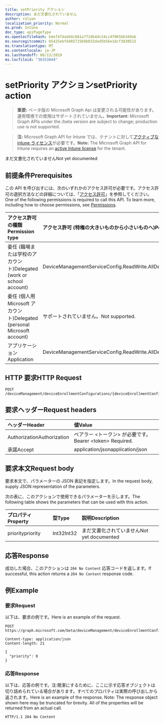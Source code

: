 ```yaml
---
title: setPriority アクション
description: まだ文書化されていません
author: rolyon
localization_priority: Normal
ms.prod: Intune
doc_type: apiPageType
ms.openlocfilehash: b4ef4f4add4c881a7f24b4dc54cc4f065bb169ab
ms.sourcegitcommit: b5425ebf648572569b032ded5b56e1dcf3830515
ms.translationtype: MT
ms.contentlocale: ja-JP
ms.lasthandoff: 08/13/2019
ms.locfileid: "36353044"
---
```

# <a name="setpriority-action"></a><span data-ttu-id="2a8b6-103">setPriority アクション</span><span class="sxs-lookup"><span data-stu-id="2a8b6-103">setPriority action</span></span>

> <span data-ttu-id="2a8b6-104">**重要:** ベータ版の Microsoft Graph Api は変更される可能性があります。運用環境での使用はサポートされていません。</span><span class="sxs-lookup"><span data-stu-id="2a8b6-104">**Important:** Microsoft Graph APIs under the /beta version are subject to change; production use is not supported.</span></span>

> <span data-ttu-id="2a8b6-105">**注:** Microsoft Graph API for Intune では、テナントに対して[アクティブな intune ライセンス](https://go.microsoft.com/fwlink/?linkid=839381)が必要です。</span><span class="sxs-lookup"><span data-stu-id="2a8b6-105">**Note:** The Microsoft Graph API for Intune requires an [active Intune license](https://go.microsoft.com/fwlink/?linkid=839381) for the tenant.</span></span>

<span data-ttu-id="2a8b6-106">まだ文書化されていません</span><span class="sxs-lookup"><span data-stu-id="2a8b6-106">Not yet documented</span></span>

## <a name="prerequisites"></a><span data-ttu-id="2a8b6-107">前提条件</span><span class="sxs-lookup"><span data-stu-id="2a8b6-107">Prerequisites</span></span>
<span data-ttu-id="2a8b6-p101">この API を呼び出すには、次のいずれかのアクセス許可が必要です。アクセス許可の選択方法などの詳細については、「[アクセス許可](/graph/permissions-reference)」を参照してください。</span><span class="sxs-lookup"><span data-stu-id="2a8b6-p101">One of the following permissions is required to call this API. To learn more, including how to choose permissions, see [Permissions](/graph/permissions-reference).</span></span>

|<span data-ttu-id="2a8b6-110">アクセス許可の種類</span><span class="sxs-lookup"><span data-stu-id="2a8b6-110">Permission type</span></span>|<span data-ttu-id="2a8b6-111">アクセス許可 (特権の大きいものから小さいものへ)</span><span class="sxs-lookup"><span data-stu-id="2a8b6-111">Permissions (from most to least privileged)</span></span>|
|:---|:---|
|<span data-ttu-id="2a8b6-112">委任 (職場または学校のアカウント)</span><span class="sxs-lookup"><span data-stu-id="2a8b6-112">Delegated (work or school account)</span></span>|<span data-ttu-id="2a8b6-113">DeviceManagementServiceConfig.ReadWrite.All</span><span class="sxs-lookup"><span data-stu-id="2a8b6-113">DeviceManagementServiceConfig.ReadWrite.All</span></span>|
|<span data-ttu-id="2a8b6-114">委任 (個人用 Microsoft アカウント)</span><span class="sxs-lookup"><span data-stu-id="2a8b6-114">Delegated (personal Microsoft account)</span></span>|<span data-ttu-id="2a8b6-115">サポートされていません。</span><span class="sxs-lookup"><span data-stu-id="2a8b6-115">Not supported.</span></span>|
|<span data-ttu-id="2a8b6-116">アプリケーション</span><span class="sxs-lookup"><span data-stu-id="2a8b6-116">Application</span></span>|<span data-ttu-id="2a8b6-117">DeviceManagementServiceConfig.ReadWrite.All</span><span class="sxs-lookup"><span data-stu-id="2a8b6-117">DeviceManagementServiceConfig.ReadWrite.All</span></span>|

## <a name="http-request"></a><span data-ttu-id="2a8b6-118">HTTP 要求</span><span class="sxs-lookup"><span data-stu-id="2a8b6-118">HTTP Request</span></span>
<!-- {
  "blockType": "ignored"
}
-->
``` http
POST /deviceManagement/deviceEnrollmentConfigurations/{deviceEnrollmentConfigurationId}/setPriority
```

## <a name="request-headers"></a><span data-ttu-id="2a8b6-119">要求ヘッダー</span><span class="sxs-lookup"><span data-stu-id="2a8b6-119">Request headers</span></span>
|<span data-ttu-id="2a8b6-120">ヘッダー</span><span class="sxs-lookup"><span data-stu-id="2a8b6-120">Header</span></span>|<span data-ttu-id="2a8b6-121">値</span><span class="sxs-lookup"><span data-stu-id="2a8b6-121">Value</span></span>|
|:---|:---|
|<span data-ttu-id="2a8b6-122">Authorization</span><span class="sxs-lookup"><span data-stu-id="2a8b6-122">Authorization</span></span>|<span data-ttu-id="2a8b6-123">ベアラー &lt;トークン&gt; が必要です。</span><span class="sxs-lookup"><span data-stu-id="2a8b6-123">Bearer &lt;token&gt; Required.</span></span>|
|<span data-ttu-id="2a8b6-124">承諾</span><span class="sxs-lookup"><span data-stu-id="2a8b6-124">Accept</span></span>|<span data-ttu-id="2a8b6-125">application/json</span><span class="sxs-lookup"><span data-stu-id="2a8b6-125">application/json</span></span>|

## <a name="request-body"></a><span data-ttu-id="2a8b6-126">要求本文</span><span class="sxs-lookup"><span data-stu-id="2a8b6-126">Request body</span></span>
<span data-ttu-id="2a8b6-127">要求本文で、パラメーターの JSON 表記を指定します。</span><span class="sxs-lookup"><span data-stu-id="2a8b6-127">In the request body, supply JSON representation of the parameters.</span></span>

<span data-ttu-id="2a8b6-128">次の表に、このアクションで使用できるパラメーターを示します。</span><span class="sxs-lookup"><span data-stu-id="2a8b6-128">The following table shows the parameters that can be used with this action.</span></span>

|<span data-ttu-id="2a8b6-129">プロパティ</span><span class="sxs-lookup"><span data-stu-id="2a8b6-129">Property</span></span>|<span data-ttu-id="2a8b6-130">型</span><span class="sxs-lookup"><span data-stu-id="2a8b6-130">Type</span></span>|<span data-ttu-id="2a8b6-131">説明</span><span class="sxs-lookup"><span data-stu-id="2a8b6-131">Description</span></span>|
|:---|:---|:---|
|<span data-ttu-id="2a8b6-132">priority</span><span class="sxs-lookup"><span data-stu-id="2a8b6-132">priority</span></span>|<span data-ttu-id="2a8b6-133">Int32</span><span class="sxs-lookup"><span data-stu-id="2a8b6-133">Int32</span></span>|<span data-ttu-id="2a8b6-134">まだ文書化されていません</span><span class="sxs-lookup"><span data-stu-id="2a8b6-134">Not yet documented</span></span>|



## <a name="response"></a><span data-ttu-id="2a8b6-135">応答</span><span class="sxs-lookup"><span data-stu-id="2a8b6-135">Response</span></span>
<span data-ttu-id="2a8b6-136">成功した場合、このアクションは `204 No Content` 応答コードを返します。</span><span class="sxs-lookup"><span data-stu-id="2a8b6-136">If successful, this action returns a `204 No Content` response code.</span></span>

## <a name="example"></a><span data-ttu-id="2a8b6-137">例</span><span class="sxs-lookup"><span data-stu-id="2a8b6-137">Example</span></span>

### <a name="request"></a><span data-ttu-id="2a8b6-138">要求</span><span class="sxs-lookup"><span data-stu-id="2a8b6-138">Request</span></span>
<span data-ttu-id="2a8b6-139">以下は、要求の例です。</span><span class="sxs-lookup"><span data-stu-id="2a8b6-139">Here is an example of the request.</span></span>
``` http
POST https://graph.microsoft.com/beta/deviceManagement/deviceEnrollmentConfigurations/{deviceEnrollmentConfigurationId}/setPriority

Content-type: application/json
Content-length: 21

{
  "priority": 8
}
```

### <a name="response"></a><span data-ttu-id="2a8b6-140">応答</span><span class="sxs-lookup"><span data-stu-id="2a8b6-140">Response</span></span>
<span data-ttu-id="2a8b6-p102">以下は、応答の例です。注:簡潔にするために、ここに示す応答オブジェクトは切り詰められている場合があります。すべてのプロパティは実際の呼び出しから返されます。</span><span class="sxs-lookup"><span data-stu-id="2a8b6-p102">Here is an example of the response. Note: The response object shown here may be truncated for brevity. All of the properties will be returned from an actual call.</span></span>
``` http
HTTP/1.1 204 No Content
```






